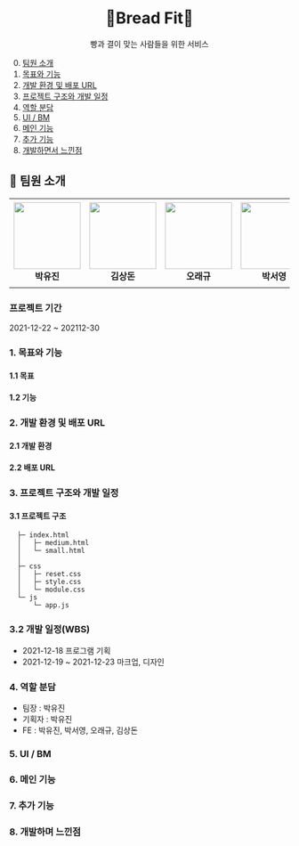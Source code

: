 <div align="center">
  <h1>🍞Bread Fit🥨</h1>
  <p>빵과 결이 맞는 사람들을 위한 서비스</p>
  <!-- <a href="https://hits.seeyoufarm.com"><img src="https://hits.seeyoufarm.com/api/count/incr/badge.svg?url=https%3A%2F%2Fgithub.com%2Fyoojin-park19%2Fbread-fit&count_bg=%23F3A30A&title_bg=%23555555&icon=&icon_color=%23E7E7E7&title=hits&edge_flat=false"/></a>
  <img src="https://img.shields.io/github/stars/yoojin-park19/bread-fit" alt="stars"/>
  <img src="https://img.shields.io/github/issues-pr/yoojin-park19/bread-fit" alt="open pull requests"/> -->
</div>

0. [팀원 소개](#chapter-0)
1. [목표와 기능](#chapter-1)
2. [개발 환경 및 배포 URL](#chapter-2)
3. [프로젝트 구조와 개발 일정](#chapter-3)
4. [역할 분담](#chapter-4)
5. [UI / BM](#chapter-5)
6. [메인 기능](#chapter-6)
7. [추가 기능](#chapter-7)
8. [개발하면서 느낀점](#chapter-8)

## 👋 팀원 소개 <a id="chapter-0"></a>

<table>
    <tr height="160px">
        <td align="center" width="150px">
            <a href="https://github.com/yoojin-park19/bread-fit"><img height="120px" width="120px" src="https://github.com/yoojin-park19.png"/></a>
            <br />
            <strong>박유진</strong>
        </td>
        <td align="center" width="150px">
            <a href="https://github.com/Sangdon1029"><img height="120px" width="120px" src="https://github.com/Sangdon1029.png"/></a>
            <br />
            <strong>김상돈</strong>
        </td>
        <td align="center" width="150px">
            <a href="https://github.com/OhRaeKyu"><img height="120px" width="120px" src="https://github.com/OhRaeKyu.png"/></a>
            <br />
            <strong>오래규</strong>
        </td>
        <td align="center" width="150px">
            <a href="https://github.com/ongddree"><img height="120px" width="120px" src="https://github.com/ongddree.png"/></a>
            <br />
            <strong>박서영</strong>
        </td>
    </tr>
</table>

### 프로젝트 기간

2021-12-22 ~ 202112-30

### 1. 목표와 기능 <a id="chapter-1"></a>

#### 1.1 목표

#### 1.2 기능

### 2. 개발 환경 및 배포 URL <a id="chapter-2"></a>

#### 2.1 개발 환경

#### 2.2 배포 URL

### 3. 프로젝트 구조와 개발 일정 <a id="chapter-3"></a>

#### 3.1 프로젝트 구조

```
  ├─ index.html
  │   ├─ medium.html
  │   └─ small.html
  │
  ├─ css
  │   ├─ reset.css
  │   ├─ style.css
  │   └─ module.css
  └─ js
      └─ app.js
```

### 3.2 개발 일정(WBS)

- 2021-12-18 프로그램 기획
- 2021-12-19 ~ 2021-12-23 마크업, 디자인

### 4. 역할 분담 <a id="chapter-4"></a>

- 팀장 : 박유진
- 기획자 : 박유진
- FE : 박유진, 박서영, 오래규, 김상돈

### 5. UI / BM <a id="chapter-5"></a>

### 6. 메인 기능 <a id="chapter-6"></a>

### 7. 추가 기능 <a id="chapter-7"></a>

### 8. 개발하며 느낀점 <a id="chapter-8"></a>
